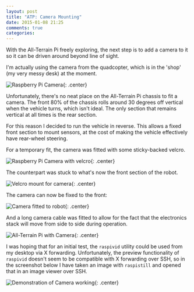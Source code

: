 ```yaml
---
layout: post
title: "ATP: Camera Mounting"
date: 2015-01-08 21:25
comments: true
categories:
---
```


With the All-Terrain Pi freely exploring, the next step is to add a camera to it so it can be driven around beyond line of sight.

I'm actually using the camera from the quadcopter, which is in the 'shop' (my very messy desk) at the moment.

![Raspberry Pi Camera](//files.ianrenton.com/sites/atp/40.jpg){: .center}

Unfortunately, there's no neat place on the All-Terrain Pi chassis to fit a camera. The front 80% of the chassis rolls around 30 degrees off vertical when the vehicle turns, which isn't ideal. The only section that remains vertical at all times is the rear section.

For this reason I decided to run the vehicle in reverse. This allows a fixed front section to mount sensors, at the cost of making the vehicle effectively have rear-wheel steering.

For a temporary fit, the camera was fitted with some sticky-backed velcro.

![Raspberry Pi Camera with velcro](//files.ianrenton.com/sites/atp/41.jpg){: .center}

The counterpart was stuck to what's now the front section of the robot.

![Velcro mount for camera](//files.ianrenton.com/sites/atp/42.jpg){: .center}

The camera can now be fixed to the front:

![Camera fitted to robot](//files.ianrenton.com/sites/atp/43.jpg){: .center}

And a long camera cable was fitted to allow for the fact that the electronics stack will move from side to side during operation.

![All-Terrain Pi with Camera](//files.ianrenton.com/sites/atp/44.jpg){: .center}

I was hoping that for an initial test, the `raspivid` utility could be used from my desktop via X forwarding. Unfortunately, the preview functionality of `raspivid` doesn't seem to be compatible with X forwarding over SSH, so in the screenshot below I have taken an image with `raspistill` and opened that in an image viewer over SSH.

![Demonstration of Camera working](//files.ianrenton.com/sites/atp/45.jpg){: .center}
